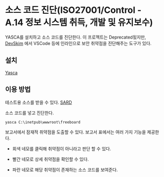 # 소스 코드 진단(ISO27001/Control - A.14 정보 시스템 취득, 개발 및 유지보수)

YASCA를 설치하고 소스 코드를 진단한다.
이 프로젝트는 Deprecated됬지만, [DevSkim](https://github.com/Microsoft/DevSkim) 에서 VSCode 등에 인라인으로 보안 취약점을 진단해주는 도구가 있다.

## 설치

[Yasca](http://scovetta.github.io/yasca/)


## 이용 방법

테스트용 소스를 받을 수 있다.
[SARD](https://samate.nist.gov/SARD/view.php)

소스 코드를 넣고 진단한다.

`yasca C:\inetpub\wwwroot\freeboard`

보고서에서 잠재적 취약점을 도출할 수 있다.
보고서 표에서는 여러 가지 기능을 제공한다.

* 회색 네모를 클릭해 취약점이 아니라고 판단 할 수 있다.

* 빨간 네모로 상세 취약점을 확인할 수 있다.

* 파란 네모로 해당 취약점이 존재하는 소스 코드를 보여준다.

